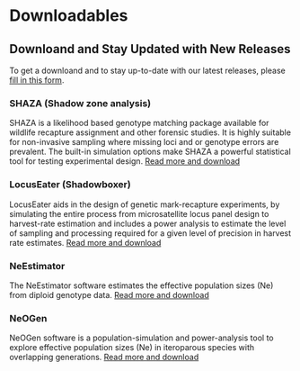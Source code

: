 # Downloadables

## Downloand and Stay Updated with New Releases
To get a downloand and to stay up-to-date with our latest releases, please [fill in this form](https://forms.gle/nAG8pxqjkFKiUfgY7).  

### SHAZA (Shadow zone analysis)
SHAZA is a likelihood based genotype matching package available for wildlife recapture assignment and other forensic studies. It is highly suitable for non-invasive sampling where missing loci and or genotype errors are prevalent. The built-in simulation options make SHAZA a powerful statistical tool for testing experimental design.
[Read more and download](resources-shaza.md)

### LocusEater (Shadowboxer)
LocusEater aids in the design of genetic mark-recapture experiments, by simulating the entire process from microsatellite locus panel design to harvest-rate estimation and includes a power analysis to estimate the level of sampling and processing required for a given level of precision in harvest rate estimates.
[Read more and download](resources-locuseater.md)

### NeEstimator
The NeEstimator software estimates the effective population sizes (Ne) from diploid genotype data.
[Read more and download](resources-neestimator.md)

### NeOGen
NeOGen software is a population-simulation and power-analysis tool to explore effective population sizes (Ne) in iteroparous species with overlapping generations.
[Read more and download](resources-neogen.md)